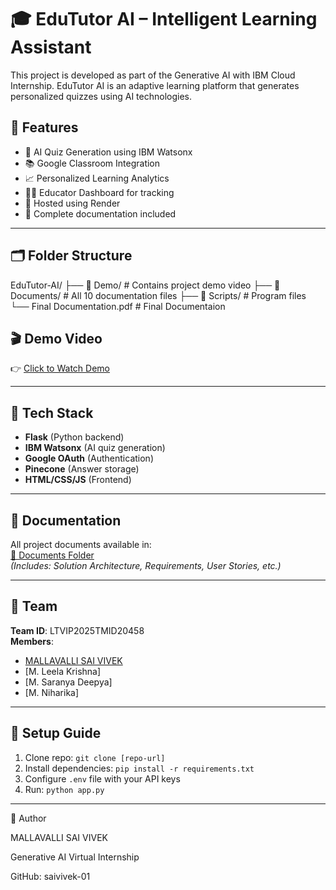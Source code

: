 # 🎓 EduTutor AI – Intelligent Learning Assistant

This project is developed as part of the Generative AI with IBM Cloud Internship. EduTutor AI is an adaptive learning platform that generates personalized quizzes using AI technologies.

## 🌟 Features
- 🧠 AI Quiz Generation using IBM Watsonx
- 📚 Google Classroom Integration
- 📈 Personalized Learning Analytics
- 👩‍🏫 Educator Dashboard for tracking
- 🚀 Hosted using Render
- 📂 Complete documentation included

---

## 🗂️ Folder Structure

EduTutor-AI/
├── 📁 Demo/                # Contains project demo video
├── 📁 Documents/           # All 10 documentation files
├── 📁 Scripts/             # Program files          
└── Final Documentation.pdf  # Final Documentaion

## 🎬 Demo Video
👉 [Click to Watch Demo](./Demo/edututor_demo.mp4)

---

## 🧰 Tech Stack
- **Flask** (Python backend)
- **IBM Watsonx** (AI quiz generation)
- **Google OAuth** (Authentication)
- **Pinecone** (Answer storage)
- **HTML/CSS/JS** (Frontend)

---

## 📄 Documentation
All project documents available in:  
[📂 Documents Folder](./Documents/)  
*(Includes: Solution Architecture, Requirements, User Stories, etc.)*

---

## 👥 Team
**Team ID**: LTVIP2025TMID20458  
**Members**: 
- [MALLAVALLI SAI VIVEK](https://github.com/saivivek-01)
- [M. Leela Krishna]
- [M. Saranya Deepya]
- [M. Niharika]

---

## 🔧 Setup Guide
1. Clone repo: `git clone [repo-url]`
2. Install dependencies: `pip install -r requirements.txt`
3. Configure `.env` file with your API keys
4. Run: `python app.py`

---

👤 Author

MALLAVALLI SAI VIVEK

Generative AI Virtual Internship

GitHub: saivivek-01
